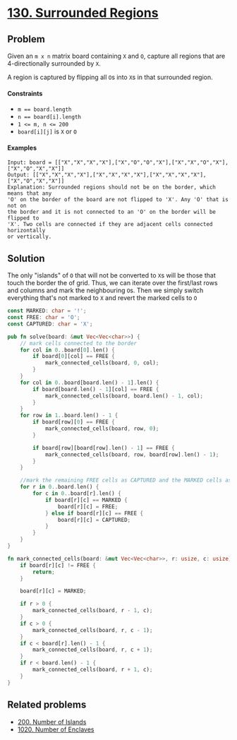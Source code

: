 # [130. Surrounded Regions](https://leetcode.com/problems/surrounded-regions/)

## Problem

Given an `m x n` matrix board containing `X` and `O`, capture all regions that
are 4-directionally surrounded by  `X`.

A region is captured by flipping all `O`s into `X`s in that surrounded region.

#### Constraints

* `m == board.length`
* `n == board[i].length`
* `1 <= m, n <= 200`
* `board[i][j]` is `X` or `O`

#### Examples

```text
Input: board = [["X","X","X","X"],["X","O","O","X"],["X","X","O","X"],["X","O","X","X"]]
Output: [["X","X","X","X"],["X","X","X","X"],["X","X","X","X"],["X","O","X","X"]]
Explanation: Surrounded regions should not be on the border, which means that any 
'O' on the border of the board are not flipped to 'X'. Any 'O' that is not on 
the border and it is not connected to an 'O' on the border will be flipped to 
'X'. Two cells are connected if they are adjacent cells connected horizontally
or vertically.
```

## Solution

The only "islands" of `O` that will not be converted to `X`s will be those that
touch the border the of grid. Thus, we can iterate over the first/last rows and
columns and mark the neighbouring `O`s. Then we simply switch everything that's
not marked to `X` and revert the marked cells to `O`

```rust
const MARKED: char = '!';
const FREE: char = 'O';
const CAPTURED: char = 'X';

pub fn solve(board: &mut Vec<Vec<char>>) {
    // mark cells connected to the border
    for col in 0..board[0].len() {
        if board[0][col] == FREE {
            mark_connected_cells(board, 0, col);
        }
    }
    for col in 0..board[board.len() - 1].len() {
        if board[board.len() - 1][col] == FREE {
            mark_connected_cells(board, board.len() - 1, col);
        }
    }
    for row in 1..board.len() - 1 {
        if board[row][0] == FREE {
            mark_connected_cells(board, row, 0);
        }

        if board[row][board[row].len() - 1] == FREE {
            mark_connected_cells(board, row, board[row].len() - 1);
        }
    }

    //mark the remaining FREE cells as CAPTURED and the MARKED cells as FREE
    for r in 0..board.len() {
        for c in 0..board[r].len() {
            if board[r][c] == MARKED {
                board[r][c] = FREE;
            } else if board[r][c] == FREE {
                board[r][c] = CAPTURED;
            }
        }
    }
}

fn mark_connected_cells(board: &mut Vec<Vec<char>>, r: usize, c: usize) {
    if board[r][c] != FREE {
        return;
    }

    board[r][c] = MARKED;

    if r > 0 {
        mark_connected_cells(board, r - 1, c);
    }
    if c > 0 {
        mark_connected_cells(board, r, c - 1);
    }
    if c < board[r].len() - 1 {
        mark_connected_cells(board, r, c + 1);
    }
    if r < board.len() - 1 {
        mark_connected_cells(board, r + 1, c);
    }
}
```

## Related problems

* [200. Number of Islands](/200%20-%20299/200%20-%20Number%20of%20Islands.md)
* [1020. Number of Enclaves](/1000%20-%201099/1020%20-%20Number%20of%20Enclaves.md)
